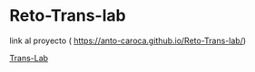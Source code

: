 # Reto-Trans-lab

link al proyecto ( https://anto-caroca.github.io/Reto-Trans-lab/)

[Trans-Lab](https://drive.google.com/file/d/18T2HH6jdPDQNSS-tBBiM1lmdSKu7R1k1/view?usp=sharing)
